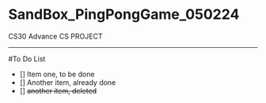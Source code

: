 # SandBox_PingPongGame_050224
CS30 Advance CS PROJECT

---

#To Do List
- [] Item one, to be done
- [] Another item, already done
- [] <del> another item, deleted </del>
